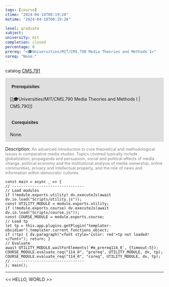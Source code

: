 ```yaml
---
tags: [course]
ctime: "2024-04-18T00:19:28"
mstime: "2024-04-18T00:19:28"

level: graduate
subject: 
university: mit
completion: closed
percentage: 0
prereq: "<🎓Universities/MIT/CMS.790 Media Theories and Methods I>"
coreq: "None."
---
```


catalog [CMS.791](http://student.mit.edu/catalog/mCMSa.html#CMS.791)

<span style="display: block; padding: 15px; background-color: rgb(100, 100, 100, 0.2);"><font id="m_prereq114_0" style="display: block; font-family: Arial, sans-serif; font-weight: bold; padding: 5px">Prerequisites</font><br><span id="prereq114_0">[[🎓Universities/MIT/CMS.790 Media Theories and Methods I | CMS.790]]</span></span>
<span style="display: block; padding: 15px; background-color: rgb(100, 100, 100, 0.2);"><font id="m_coreq114_0" style="display: block; font-family: Arial, sans-serif; font-weight: bold; padding: 5px">Corequisites</font><br><span id="coreq114_0">None.</span></span>

<font style="">Description:</font>
<font style="color: grey; font-size: 0.8rem;">An advanced introduction to core theoretical and methodological issues in comparative media studies. Topics covered typically include globalization, propaganda and persuasion, social and political effects of media change, political economy and the institutional analysis of media ownership, online communities, privacy and intellectual property, and the role of news and information within democratic cultures.</font>

```dataviewjs
const main = async _ => {
// --------------------------------
// Load modules
if (!module.exports.utility) dv.executeJs(await dv.io.load("Scripts/utility.js"));
const UTILITY_MODULE = module.exports.utility;
if (!module.exports.course) dv.executeJs(await dv.io.load("Scripts/course.js"));
const COURSE_MODULE = module.exports.course;
// Load tp
let tp = this.app.plugins.getPlugin("templater-obsidian").templater.current_functions_object;
if (!tp) { dv.paragraph("<font style='color: red'>tp not loaded!</font>"); return; }
// Evaluate
await UTILITY_MODULE.waitForElements(`#m_prereq114_0`, {timeout:5});
COURSE_MODULE.evaluate_req("114_0", "prereq", UTILITY_MODULE, dv, tp);
COURSE_MODULE.evaluate_req("114_0", "coreq", UTILITY_MODULE, dv, tp);
// --------------------------------
}; main();
```

---

<< HELLO, WORLD >>
